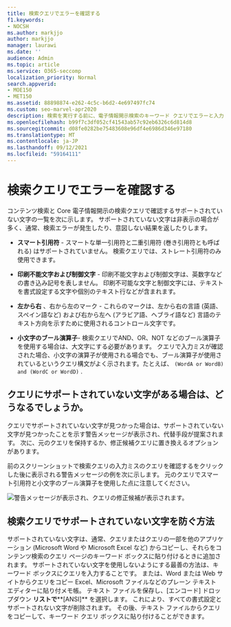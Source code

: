 ```yaml
---
title: 検索クエリでエラーを確認する
f1.keywords:
- NOCSH
ms.author: markjjo
author: markjjo
manager: laurawi
ms.date: ''
audience: Admin
ms.topic: article
ms.service: O365-seccomp
localization_priority: Normal
search.appverid:
- MOE150
- MET150
ms.assetid: 88898874-e262-4c5c-b6d2-4e697497fc74
ms.custom: seo-marvel-apr2020
description: 検索を実行する前に、電子情報開示検索のキーワード クエリでエラーと入力ミスを検出する方法について説明します。
ms.openlocfilehash: b99f7c3df052cf41543ab57c92eb6326c6d814d8
ms.sourcegitcommit: d08fe0282be75483608e96df4e6986d346e97180
ms.translationtype: MT
ms.contentlocale: ja-JP
ms.lasthandoff: 09/12/2021
ms.locfileid: "59164111"
---
```

# <a name="check-your-search-query-for-errors"></a>検索クエリでエラーを確認する
  
コンテンツ検索と Core 電子情報開示の検索クエリで確認するサポートされていない文字の一覧を次に示します。 サポートされていない文字は非表示の場合が多く、通常、検索エラーが発生したり、意図しない結果を返したりします。
  
- **スマート引用符** - スマートな単一引用符と二重引用符 (巻き引用符とも呼ばれる) はサポートされていません。 検索クエリでは、ストレート引用符のみ使用できます。 

- **印刷不能文字および制御文字** - 印刷不能文字および制御文字は、英数字などの書き込み記号を表しません。 印刷不可能な文字と制御文字には、テキストを書式設定する文字や個別のテキスト行などが含まれます。 

- **左から右** 、右から左のマーク - これらのマークは、左から右の言語 (英語、スペイン語など) および右から左へ (アラビア語、ヘブライ語など) 言語のテキスト方向を示すために使用されるコントロール文字です。

- **小文字のブール演算子**- 検索クエリでAND、OR、NOT などのブール演算子を使用する場合は、大文字にする必要があります。  クエリで入力ミスが確認された場合、小文字の演算子が使用される場合でも、ブール演算子が使用されているというクエリ構文がよく示されます。たとえば、  `(WordA or WordB) and (WordC or WordD)` .

## <a name="what-happens-if-a-query-has-an-unsupported-character"></a>クエリにサポートされていない文字がある場合は、どうなるでしょうか。

クエリでサポートされていない文字が見つかった場合は、サポートされていない文字が見つかったことを示す警告メッセージが表示され、代替手段が提案されます。 次に、元のクエリを保持するか、修正候補クエリに置き換えるオプションがあります。

前のスクリーンショットで検索クエリの入力ミスのクエリを確認するをクリックした後に表示される警告メッセージの例を次に示します。 元のクエリでスマート引用符と小文字のブール演算子を使用した点に注意してください。
  
![警告メッセージが表示され、クエリの修正候補が表示されます。](../media/23214b30-8e52-412c-bd80-63fb1b3ed52d.png)
  
## <a name="how-to-prevent-unsupported-characters-in-your-search-queries"></a>検索クエリでサポートされていない文字を防ぐ方法

サポートされていない文字は、通常、クエリまたはクエリの一部を他のアプリケーション (Microsoft Word や Microsoft Excel など) からコピーし、それらをコンテンツ検索のクエリ ページのキーワード ボックスに貼り付けるときに追加されます。 サポートされていない文字を使用しないようにする最善の方法は、キーワード ボックスにクエリを入力することです。 または、Word または Web サイトからクエリをコピー Excel、Microsoft ファイルなどのプレーン テキスト エディターに貼り付メモ帳。 テキスト ファイルを保存し、[エンコード] ドロップダウン **リストで****[ANSI]** を選択します。 これにより、すべての書式設定とサポートされない文字が削除されます。 その後、テキスト ファイルからクエリをコピーして、キーワード クエリ ボックスに貼り付けることができます。

